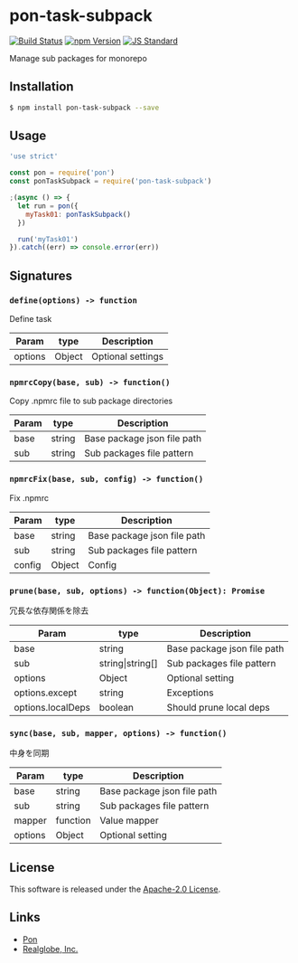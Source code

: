 pon-task-subpack
==========

<!---
This file is generated by ape-tmpl. Do not update manually.
--->

<!-- Badge Start -->
<a name="badges"></a>

[![Build Status][bd_travis_shield_url]][bd_travis_url]
[![npm Version][bd_npm_shield_url]][bd_npm_url]
[![JS Standard][bd_standard_shield_url]][bd_standard_url]

[bd_repo_url]: https://github.com/realglobe-Inc/pon-task-subpack
[bd_travis_url]: http://travis-ci.org/realglobe-Inc/pon-task-subpack
[bd_travis_shield_url]: http://img.shields.io/travis/realglobe-Inc/pon-task-subpack.svg?style=flat
[bd_travis_com_url]: http://travis-ci.com/realglobe-Inc/pon-task-subpack
[bd_travis_com_shield_url]: https://api.travis-ci.com/realglobe-Inc/pon-task-subpack.svg?token=
[bd_license_url]: https://github.com/realglobe-Inc/pon-task-subpack/blob/master/LICENSE
[bd_codeclimate_url]: http://codeclimate.com/github/realglobe-Inc/pon-task-subpack
[bd_codeclimate_shield_url]: http://img.shields.io/codeclimate/github/realglobe-Inc/pon-task-subpack.svg?style=flat
[bd_codeclimate_coverage_shield_url]: http://img.shields.io/codeclimate/coverage/github/realglobe-Inc/pon-task-subpack.svg?style=flat
[bd_gemnasium_url]: https://gemnasium.com/realglobe-Inc/pon-task-subpack
[bd_gemnasium_shield_url]: https://gemnasium.com/realglobe-Inc/pon-task-subpack.svg
[bd_npm_url]: http://www.npmjs.org/package/pon-task-subpack
[bd_npm_shield_url]: http://img.shields.io/npm/v/pon-task-subpack.svg?style=flat
[bd_standard_url]: http://standardjs.com/
[bd_standard_shield_url]: https://img.shields.io/badge/code%20style-standard-brightgreen.svg

<!-- Badge End -->


<!-- Description Start -->
<a name="description"></a>

Manage sub packages for monorepo

<!-- Description End -->


<!-- Overview Start -->
<a name="overview"></a>



<!-- Overview End -->


<!-- Sections Start -->
<a name="sections"></a>

<!-- Section from "doc/guides/01.Installation.md.hbs" Start -->

<a name="section-doc-guides-01-installation-md"></a>

Installation
-----

```bash
$ npm install pon-task-subpack --save
```


<!-- Section from "doc/guides/01.Installation.md.hbs" End -->

<!-- Section from "doc/guides/02.Usage.md.hbs" Start -->

<a name="section-doc-guides-02-usage-md"></a>

Usage
---------

```javascript
'use strict'

const pon = require('pon')
const ponTaskSubpack = require('pon-task-subpack')

;(async () => {
  let run = pon({
    myTask01: ponTaskSubpack()
  })

  run('myTask01')
}).catch((err) => console.error(err))

```


<!-- Section from "doc/guides/02.Usage.md.hbs" End -->

<!-- Section from "doc/guides/03.Signature.md.hbs" Start -->

<a name="section-doc-guides-03-signature-md"></a>

Signatures
---------


### `define(options) -> function`

Define task

| Param | type | Description |
| ---- | --- | ----------- |
| options | Object |  Optional settings |


### `npmrcCopy(base, sub) -> function()`

Copy .npmrc file to sub package directories

| Param | type | Description |
| ---- | --- | ----------- |
| base | string |  Base package json file path |
| sub | string |  Sub packages file pattern |


### `npmrcFix(base, sub, config) -> function()`

Fix .npmrc

| Param | type | Description |
| ---- | --- | ----------- |
| base | string |  Base package json file path |
| sub | string |  Sub packages file pattern |
| config | Object |  Config |


### `prune(base, sub, options) -> function(Object): Promise`

冗長な依存関係を除去

| Param | type | Description |
| ---- | --- | ----------- |
| base | string |  Base package json file path |
| sub | string&#124;string[] |  Sub packages file pattern |
| options | Object |  Optional setting |
| options.except | string |  Exceptions |
| options.localDeps | boolean |  Should prune local deps |


### `sync(base, sub, mapper, options) -> function()`

中身を同期

| Param | type | Description |
| ---- | --- | ----------- |
| base | string |  Base package json file path |
| sub | string |  Sub packages file pattern |
| mapper | function |  Value mapper |
| options | Object |  Optional setting |



<!-- Section from "doc/guides/03.Signature.md.hbs" End -->


<!-- Sections Start -->


<!-- LICENSE Start -->
<a name="license"></a>

License
-------
This software is released under the [Apache-2.0 License](https://github.com/realglobe-Inc/pon-task-subpack/blob/master/LICENSE).

<!-- LICENSE End -->


<!-- Links Start -->
<a name="links"></a>

Links
------

+ [Pon][pon_url]
+ [Realglobe, Inc.][realglobe,_inc__url]

[pon_url]: https://github.com/realglobe-Inc/pon
[realglobe,_inc__url]: http://realglobe.jp

<!-- Links End -->
